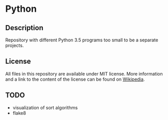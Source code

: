# Python

## Description
Repository with different Python 3.5 programs too small to be a separate projects.

## License

All files in this repository are available under MIT license. More information and a link to the content of the license can be found on [Wikipedia](https://en.wikipedia.org/wiki/MIT_License).


## TODO
* visualization of sort algorithms
* flake8